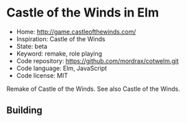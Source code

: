 # Castle of the Winds in Elm

- Home: http://game.castleofthewinds.com/
- Inspiration: Castle of the Winds
- State: beta
- Keyword: remake, role playing
- Code repository: https://github.com/mordrax/cotwelm.git
- Code language: Elm, JavaScript
- Code license: MIT

Remake of Castle of the Winds.
See also Castle of the Winds.

## Building
